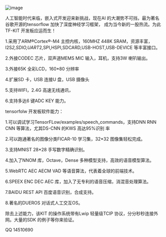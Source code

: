 
![image](https://github.com/achinwoo/TF-KIT/tree/master/DOC/tf_kit.jpg)

人工智能时代来临，嵌入式开发迎来新挑战，现在AI 的大潮势不可挡，最为著名谷歌开源的tensorflow 加快了深度神经学习框架，
成为当今新的一股热流。为此TF-KIT 开发板应运而生！

1.采用了ARM®Cortex®-M4 主控内核，160MHZ 448K SRAM，资源丰富，
I2S*2,SDIO,UART*2,SPI,HSPI,SDCARD,USB-HOST,USB-DEVICE 等丰富接口。

2.外接CODEC 芯片，双声道MEMS MIC 输入，耳机，支持3W 喇叭输出。

3.外接65K 全彩LCD，160*80 分辨率

4.扩展SD 卡，USB 连接U 盘，USB 摄像头

5.支持WIFI，2.4G 高速无线通讯，

6.支持多达6 键ADC KEY 能力。

tensorfolw 开发板软件能力：

1.可以调试学习TensorFLow/examples/speech_commands，支持DNN RNN CNN 等算法，尤其DS-CNN 的KWS 高达95%识别
率

2.可以跑通著名的图像分类FICAR-10 学习集，32*32 图像集轻松完成。

3.支持MNIST 28*28 手写数字精确识别。

4.加入了NNOM 库，Octave，Dense 多种模型支持，高效的语音模型算法。

5.WebRTC AEC AECM VAD 等语音算法，代表着全球的前端技术。

6.SPEEX ENC DEC AEC 库，加入了无专利的语音压缩，消混音处理算法。

7.BAIDU REST API 百度语音识别，合成支持。

8.著名的DUEROS 对话式人工交互OS。

除去上述能力，该KIT 的操作系统带有Lwip 轻量级TCIP 协议，分分秒秒连接外网。大量的SDK 的例子等你来验证。

QQ 14510690 

